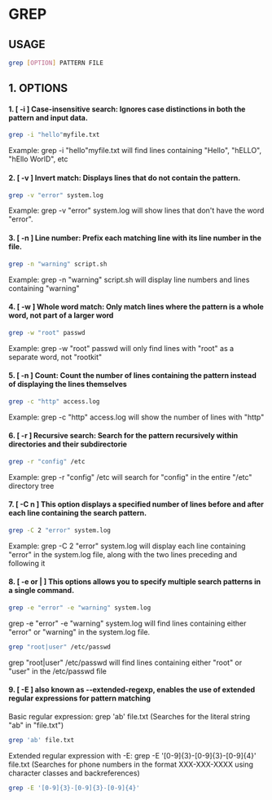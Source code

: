 # GREP

## USAGE
```bash
grep [OPTION] PATTERN FILE
```
## 1. OPTIONS
#### 1. [ -i ] Case-insensitive search: Ignores case distinctions in both the pattern and input data.
```bash
grep -i "hello"myfile.txt
```
Example: grep -i "hello"myfile.txt will find lines containing "Hello", "hELLO", "hEllo WorlD", etc
#### 2. [ -v ] Invert match: Displays lines that do not contain the pattern.
```bash
grep -v "error" system.log
```
Example: grep -v "error" system.log will show lines that don't have the word "error".
#### 3. [ -n ] Line number: Prefix each matching line with its line number in the file.
```bash
grep -n "warning" script.sh
```
Example: grep -n "warning" script.sh will display line numbers and lines containing "warning"
#### 4. [ -w ] Whole word match: Only match lines where the pattern is a whole word, not part of a larger word
```bash
grep -w "root" passwd
```
Example: grep -w "root" passwd will only find lines with "root" as a separate word, not "rootkit"
#### 5. [ -n ] Count: Count the number of lines containing the pattern instead of displaying the lines themselves
```bash
grep -c "http" access.log
```
Example: grep -c "http" access.log will show the number of lines with "http"
#### 6. [ -r ] Recursive search: Search for the pattern recursively within directories and their subdirectorie
```bash
grep -r "config" /etc
```
Example: grep -r "config" /etc will search for "config" in the entire "/etc" directory tree
#### 7. [ -C n ] This option displays a specified number of lines before and after each line containing the search pattern.
```bash
grep -C 2 "error" system.log
```
Example: grep -C 2 "error" system.log will display each line containing "error" in the system.log file, along with the two lines preceding and following it
#### 8. [ -e or | ] This options allows you to specify multiple search patterns in a single command.
```bash
grep -e "error" -e "warning" system.log
```
grep -e "error" -e "warning" system.log will find lines containing either "error" or "warning" in the system.log file.
```bash
grep "root|user" /etc/passwd
```
grep "root|user" /etc/passwd will find lines containing either "root" or "user" in the /etc/passwd file

#### 9. [ -E ] also known as --extended-regexp, enables the use of extended regular expressions for pattern matching
Basic regular expression: grep 'ab' file.txt (Searches for the literal string "ab" in "file.txt")
```bash
grep 'ab' file.txt 
```
Extended regular expression with -E: grep -E '[0-9]{3}-[0-9]{3}-[0-9]{4}' file.txt (Searches for phone numbers in the format XXX-XXX-XXXX using character classes and backreferences)
```bash
grep -E '[0-9]{3}-[0-9]{3}-[0-9]{4}'
```
